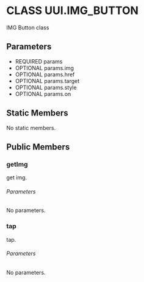 # CLASS UUI.IMG_BUTTON
IMG Button class
## Parameters
* REQUIRED params 
* OPTIONAL params.img 
* OPTIONAL params.href 
* OPTIONAL params.target 
* OPTIONAL params.style 
* OPTIONAL params.on 

## Static Members
No static members.
## Public Members
### getImg
get img.
###### Parameters
No parameters.
### tap
tap.
###### Parameters
No parameters.

